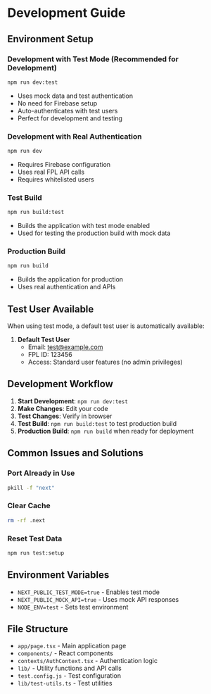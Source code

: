 # Development Guide

## Environment Setup

### Development with Test Mode (Recommended for Development)
```bash
npm run dev:test
```
- Uses mock data and test authentication
- No need for Firebase setup
- Auto-authenticates with test users
- Perfect for development and testing

### Development with Real Authentication
```bash
npm run dev
```
- Requires Firebase configuration
- Uses real FPL API calls
- Requires whitelisted users

### Test Build
```bash
npm run build:test
```
- Builds the application with test mode enabled
- Used for testing the production build with mock data

### Production Build
```bash
npm run build
```
- Builds the application for production
- Uses real authentication and APIs

## Test User Available

When using test mode, a default test user is automatically available:

1. **Default Test User**
   - Email: test@example.com
   - FPL ID: 123456
   - Access: Standard user features (no admin privileges)

## Development Workflow

1. **Start Development**: `npm run dev:test`
2. **Make Changes**: Edit your code
3. **Test Changes**: Verify in browser
4. **Test Build**: `npm run build:test` to test production build
5. **Production Build**: `npm run build` when ready for deployment

## Common Issues and Solutions

### Port Already in Use
```bash
pkill -f "next"
```

### Clear Cache
```bash
rm -rf .next
```

### Reset Test Data
```bash
npm run test:setup
```

## Environment Variables

- `NEXT_PUBLIC_TEST_MODE=true` - Enables test mode
- `NEXT_PUBLIC_MOCK_API=true` - Uses mock API responses
- `NODE_ENV=test` - Sets test environment

## File Structure

- `app/page.tsx` - Main application page
- `components/` - React components
- `contexts/AuthContext.tsx` - Authentication logic
- `lib/` - Utility functions and API calls
- `test.config.js` - Test configuration
- `lib/test-utils.ts` - Test utilities
